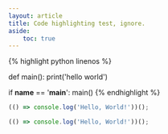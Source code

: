 ```yaml
---
layout: article
title: Code highlighting test, ignore.
aside:
    toc: true
---
```


{% highlight python linenos %}

def main():
    print('hello world')

if __name__ == '__main__':
    main()
{% endhighlight %}



```javascript lineos
(() => console.log('Hello, World!'))();
```


```javascript lineos
(() => console.log('Hello, World!'))();
```